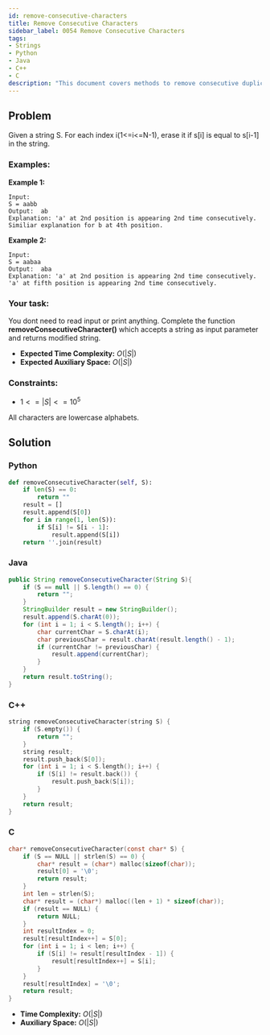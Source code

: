 ```yaml
---
id: remove-consecutive-characters
title: Remove Consecutive Characters
sidebar_label: 0054 Remove Consecutive Characters
tags:
- Strings
- Python
- Java
- C++
- C
description: "This document covers methods to remove consecutive duplicate characters from a string in various programming languages."
---
```


## Problem

Given a string S. For each index i(1<=i<=N-1), erase it if s[i] is equal to s[i-1] in the string.

### Examples:
**Example 1:**
```
Input:
S = aabb
Output:  ab 
Explanation: 'a' at 2nd position is appearing 2nd time consecutively. Similiar explanation for b at 4th position.
```

**Example 2:**
```
Input:
S = aabaa
Output:  aba
Explanation: 'a' at 2nd position is appearing 2nd time consecutively. 'a' at fifth position is appearing 2nd time consecutively.
```

### Your task:

You dont need to read input or print anything. Complete the function **removeConsecutiveCharacter()** which accepts a string as input parameter and returns modified string.

- **Expected Time Complexity:** $O(|S|)$
- **Expected Auxiliary Space:** $O(|S|)$

### Constraints:

- $1<=|S|<=10^5$

All characters are lowercase alphabets.

## Solution
### Python
```python
def removeConsecutiveCharacter(self, S):
    if len(S) == 0:
        return ""
    result = []
    result.append(S[0])
    for i in range(1, len(S)):
        if S[i] != S[i - 1]:
            result.append(S[i])
    return ''.join(result)
```

### Java
```java
public String removeConsecutiveCharacter(String S){
    if (S == null || S.length() == 0) {
        return "";
    }
    StringBuilder result = new StringBuilder();
    result.append(S.charAt(0));  
    for (int i = 1; i < S.length(); i++) {
        char currentChar = S.charAt(i);
        char previousChar = result.charAt(result.length() - 1);  
        if (currentChar != previousChar) {
            result.append(currentChar);
        }
    }
    return result.toString();
}
```

### C++
```cpp
string removeConsecutiveCharacter(string S) {
    if (S.empty()) {
        return "";
    }
    string result;
    result.push_back(S[0]);  
    for (int i = 1; i < S.length(); i++) {
        if (S[i] != result.back()) {
            result.push_back(S[i]);
        }
    }
    return result;
}
```

### C
```c
char* removeConsecutiveCharacter(const char* S) {
    if (S == NULL || strlen(S) == 0) {
        char* result = (char*) malloc(sizeof(char));
        result[0] = '\0';
        return result;
    }
    int len = strlen(S);
    char* result = (char*) malloc((len + 1) * sizeof(char)); 
    if (result == NULL) {
        return NULL; 
    }
    int resultIndex = 0;
    result[resultIndex++] = S[0]; 
    for (int i = 1; i < len; i++) {
        if (S[i] != result[resultIndex - 1]) {
            result[resultIndex++] = S[i];
        }
    }
    result[resultIndex] = '\0'; 
    return result;
}

```

- **Time Complexity:** $O(|S|)$
- **Auxiliary Space:** $O(|S|)$